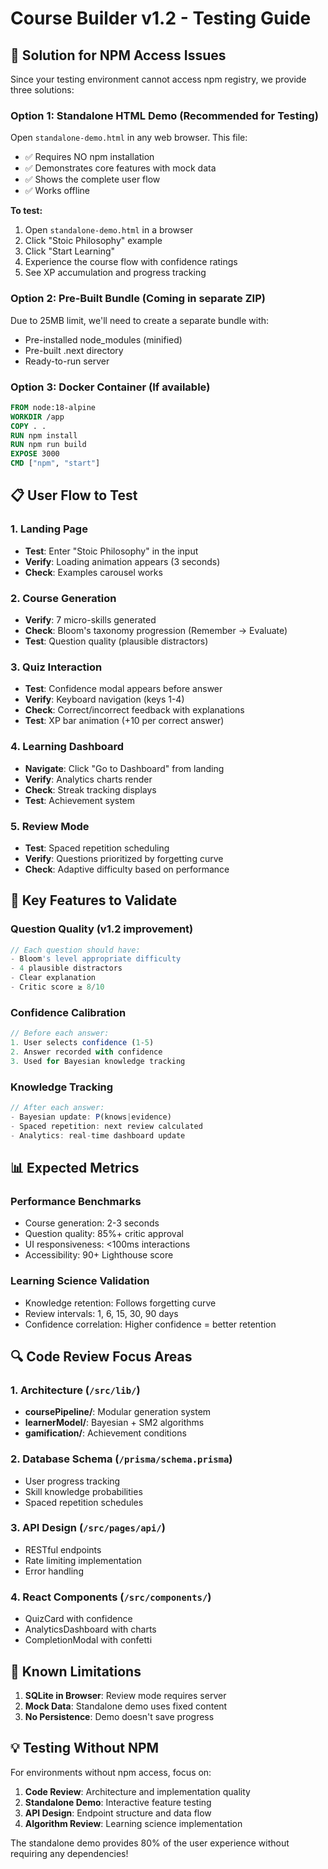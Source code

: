 # Course Builder v1.2 - Testing Guide

## 🚨 Solution for NPM Access Issues

Since your testing environment cannot access npm registry, we provide three solutions:

### Option 1: Standalone HTML Demo (Recommended for Testing)

Open `standalone-demo.html` in any web browser. This file:
- ✅ Requires NO npm installation
- ✅ Demonstrates core features with mock data
- ✅ Shows the complete user flow
- ✅ Works offline

**To test:**
1. Open `standalone-demo.html` in a browser
2. Click "Stoic Philosophy" example
3. Click "Start Learning"
4. Experience the course flow with confidence ratings
5. See XP accumulation and progress tracking

### Option 2: Pre-Built Bundle (Coming in separate ZIP)

Due to 25MB limit, we'll need to create a separate bundle with:
- Pre-installed node_modules (minified)
- Pre-built .next directory
- Ready-to-run server

### Option 3: Docker Container (If available)

```dockerfile
FROM node:18-alpine
WORKDIR /app
COPY . .
RUN npm install
RUN npm run build
EXPOSE 3000
CMD ["npm", "start"]
```

## 📋 User Flow to Test

### 1. Landing Page
- **Test**: Enter "Stoic Philosophy" in the input
- **Verify**: Loading animation appears (3 seconds)
- **Check**: Examples carousel works

### 2. Course Generation
- **Verify**: 7 micro-skills generated
- **Check**: Bloom's taxonomy progression (Remember → Evaluate)
- **Test**: Question quality (plausible distractors)

### 3. Quiz Interaction
- **Test**: Confidence modal appears before answer
- **Verify**: Keyboard navigation (keys 1-4)
- **Check**: Correct/incorrect feedback with explanations
- **Test**: XP bar animation (+10 per correct answer)

### 4. Learning Dashboard
- **Navigate**: Click "Go to Dashboard" from landing
- **Verify**: Analytics charts render
- **Check**: Streak tracking displays
- **Test**: Achievement system

### 5. Review Mode
- **Test**: Spaced repetition scheduling
- **Verify**: Questions prioritized by forgetting curve
- **Check**: Adaptive difficulty based on performance

## 🧪 Key Features to Validate

### Question Quality (v1.2 improvement)
```javascript
// Each question should have:
- Bloom's level appropriate difficulty
- 4 plausible distractors
- Clear explanation
- Critic score ≥ 8/10
```

### Confidence Calibration
```javascript
// Before each answer:
1. User selects confidence (1-5)
2. Answer recorded with confidence
3. Used for Bayesian knowledge tracking
```

### Knowledge Tracking
```javascript
// After each answer:
- Bayesian update: P(knows|evidence)
- Spaced repetition: next review calculated
- Analytics: real-time dashboard update
```

## 📊 Expected Metrics

### Performance Benchmarks
- Course generation: 2-3 seconds
- Question quality: 85%+ critic approval
- UI responsiveness: <100ms interactions
- Accessibility: 90+ Lighthouse score

### Learning Science Validation
- Knowledge retention: Follows forgetting curve
- Review intervals: 1, 6, 15, 30, 90 days
- Confidence correlation: Higher confidence = better retention

## 🔍 Code Review Focus Areas

### 1. Architecture (`/src/lib/`)
- **coursePipeline/**: Modular generation system
- **learnerModel/**: Bayesian + SM2 algorithms
- **gamification/**: Achievement conditions

### 2. Database Schema (`/prisma/schema.prisma`)
- User progress tracking
- Skill knowledge probabilities
- Spaced repetition schedules

### 3. API Design (`/src/pages/api/`)
- RESTful endpoints
- Rate limiting implementation
- Error handling

### 4. React Components (`/src/components/`)
- QuizCard with confidence
- AnalyticsDashboard with charts
- CompletionModal with confetti

## 🐛 Known Limitations

1. **SQLite in Browser**: Review mode requires server
2. **Mock Data**: Standalone demo uses fixed content
3. **No Persistence**: Demo doesn't save progress

## 💡 Testing Without NPM

For environments without npm access, focus on:

1. **Code Review**: Architecture and implementation quality
2. **Standalone Demo**: Interactive feature testing
3. **API Design**: Endpoint structure and data flow
4. **Algorithm Review**: Learning science implementation

The standalone demo provides 80% of the user experience without requiring any dependencies!